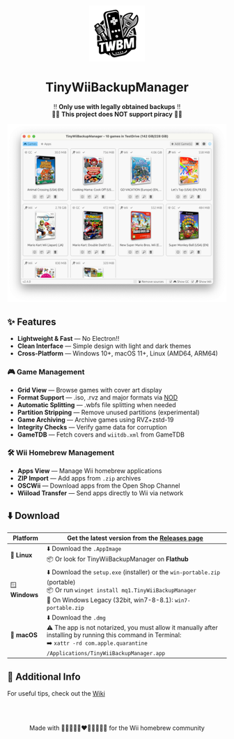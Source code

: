 <p align="center">
  <img alt="TinyWiiBackupManager Logo" width="128" src="assets/logo-small.png">
</p>

<h1 align="center">TinyWiiBackupManager</h1>

<p align="center">
  ‼️ <strong>Only use with legally obtained backups</strong> ‼️<br>
  🏴‍☠️ <strong>This project does NOT support piracy</strong> 🏴‍☠️
</p>

<p align="center">
  <img alt="App Screenshot" src="assets/screenshot.png">
</p>

## ✨ Features

- **Lightweight & Fast** — No Electron!!
- **Clean Interface** — Simple design with light and dark themes
- **Cross-Platform** — Windows 10+, macOS 11+, Linux (AMD64, ARM64)

### 🎮 **Game Management**

- **Grid View** — Browse games with cover art display
- **Format Support** — .iso, .rvz and major formats via [NOD](https://github.com/encounter/nod)
- **Automatic Splitting** — .wbfs file splitting when needed
- **Partition Stripping** — Remove unused partitions (experimental)
- **Game Archiving** — Archive games using RVZ+zstd-19
- **Integrity Checks** — Verify game data for corruption
- **GameTDB** — Fetch covers and `wiitdb.xml` from GameTDB

### 🛠️ **Wii Homebrew Management**

- **Apps View** — Manage Wii homebrew applications
- **ZIP Import** — Add apps from `.zip` archives
- **OSCWii** — Download apps from the Open Shop Channel
- **Wiiload Transfer** — Send apps directly to Wii via network

## ⬇️ Download

| Platform | Get the latest version from the **[Releases page](https://github.com/mq1/TinyWiiBackupManager/releases/latest)** |
|----------|------------------|
| 🐧 **Linux** | ⬇️ Download the `.AppImage`<br>📦 Or look for TinyWiiBackupManager on **Flathub** |
| 🪟 **Windows** | ⬇️ Download the `setup.exe` (installer) or the `win-portable.zip` (portable)<br>📦 Or run `winget install mq1.TinyWiiBackupManager`<br>🐌 On Windows Legacy (32bit, win7-8-8.1): `win7-portable.zip` |
| 🍏 **macOS** | ⬇️ Download the `.dmg`<br>⚠️ The app is not notarized, you must allow it manually after installing by running this command in Terminal:<br>➡️ `xattr -rd com.apple.quarantine /Applications/TinyWiiBackupManager.app` |

## 📄 Additional Info

For useful tips, check out the [Wiki](https://github.com/mq1/TinyWiiBackupManager/wiki)

<br>
<br>

<p align="center"> Made with 🤍🩷🩵🤎🖤❤️🧡💛💚💙💜 for the Wii homebrew community </p>
